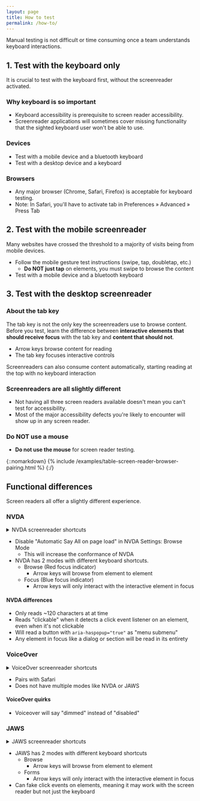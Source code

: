```yaml
---
layout: page
title: How to test
permalink: /how-to/
---
```


Manual testing is not difficult or time consuming once a team understands keyboard interactions.

## 1. Test with the keyboard only

It is crucial to test with the keyboard first, without the screenreader activated.

### Why keyboard is so important

- Keyboard accessibility is prerequisite to screen reader accessibility. 
- Screenreader applications will sometimes cover missing functionality that the sighted keyboard user won't be able to use.

### Devices

- Test with a mobile device and a bluetooth keyboard
- Test with a desktop device and a keyboard

### Browsers

- Any major browser (Chrome, Safari, Firefox) is acceptable for keyboard testing.
- Note: In Safari, you'll have to activate tab in Preferences » Advanced » Press Tab

## 2. Test with the mobile screenreader

Many websites have crossed the threshold to a majority of visits being from mobile devices.

- Follow the mobile gesture test instructions (swipe, tap, doubletap, etc.)
  - **Do NOT just tap** on elements, you must swipe to browse the content
- Test with a mobile device and a bluetooth keyboard

## 3. Test with the desktop screenreader

### About the tab key

The tab key is not the only key the screenreaders use to browse content. Before you test, learn the difference between **interactive elements that should receive focus** with the tab key and **content that should not**.

- Arrow keys browse content for reading
- The tab key focuses interactive controls

Screenreaders can also consume content automatically, starting reading at the top with no keyboard interaction

### Screenreaders are all slightly different

- Not having all three screen readers available doesn't mean you can't test for accessibility.
- Most of the major accessibility defects you're likely to encounter will show up in any screen reader.

### Do NOT use a mouse

- **Do not use the mouse** for screen reader testing.

{::nomarkdown}
{% include /examples/table-screen-reader-browser-pairing.html %}
{:/}

## Functional differences

Screen readers all offer a slightly different experience.

### NVDA

<details>
  <summary>
    NVDA screenreader shortcuts
  </summary>
  {% include /examples/table-screen-reader-keyboard-shortcuts-nvda.html %}
  <p>Use the screenreader to list useful elements: headings, links and landmarks.</p>
  {% include /examples/table-screen-reader-keyboard-shortcuts-nvda-test.html %}
</details>

- Disable "Automatic Say All on page load" in NVDA Settings: Browse Mode
  - This will increase the conformance of NVDA
- NVDA has 2 modes with different keyboard shortcuts.
  - Browse (Red focus indicator)
    - Arrow keys will browse from element to element
  - Focus (Blue focus indicator)
    - Arrow keys will only interact with the interactive element in focus

#### NVDA differences

- Only reads ~120 characters at at time
- Reads "clickable" when it detects a click event listener on an element, even when it's not clickable
- Will read a button with `aria-haspopup="true"` as "menu submenu"
- Any element in focus like a dialog or section will be read in its entirety

### VoiceOver

<details>
  <summary>
    VoiceOver screenreader shortcuts
  </summary>
  {% include /examples/table-screen-reader-keyboard-shortcuts-voiceover.html %}
  <p>Use the screenreader to list useful elements: headings, links and landmarks.</p>
  {% include /examples/table-screen-reader-keyboard-shortcuts-voiceover-test.html %}
</details>

- Pairs with Safari
- Does not have multiple modes like NVDA or JAWS

#### VoiceOver quirks

- Voiceover will say "dimmed" instead of "disabled"

### JAWS

<details>
  <summary>
    JAWS screenreader shortcuts
  </summary>
  {% include /examples/table-screen-reader-keyboard-shortcuts-jaws.html %}
  <p>Use the screenreader to list useful elements: headings, links and landmarks.</p>
  {% include /examples/table-screen-reader-keyboard-shortcuts-jaws-test.html %}
</details>

- JAWS has 2 modes with different keyboard shortcuts
  - Browse 
    - Arrow keys will browse from element to element
  - Forms 
    - Arrow keys will only interact with the interactive element in focus
- Can fake click events on elements, meaning it may work with the screen reader but not just the keyboard
